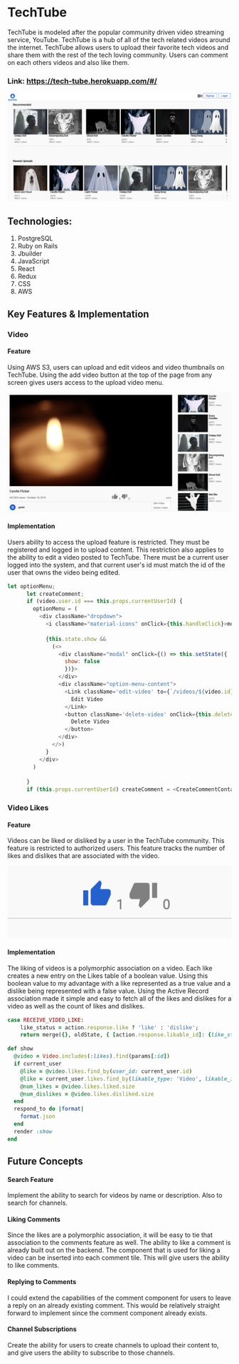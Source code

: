 <!-- # README

### todo
* errors are coming back way to long
* not sure how to redirect in the session form
* users are coming back into the state with a weird structure
  * entities:
    * users:
      * undefined:
        * user: {"id":8, "username":"dsfgsg"}
 -->


# TechTube

TechTube is modeled after the popular community driven video streaming service, YouTube. TechTube is a hub of all of the tech related videos around the internet. TechTube allows users to upload their favorite tech videos and share them with the rest of the tech loving community. Users can comment on each others videos and also like them.

### Link: https://tech-tube.herokuapp.com/#/

![index_page](./app/assets/images/index_page.png)

## Technologies:
  1. PostgreSQL
  2. Ruby on Rails
  3. Jbuilder
  4. JavaScript
  5. React
  6. Redux
  7. CSS
  8. AWS

## Key Features & Implementation
  ### Video
  #### Feature
  Using AWS S3, users can upload and edit videos and video thumbnails on TechTube. Using the add video button at the top of the page from any screen gives users access to the upload video menu.

  ![user_auth_show_page](./app/assets/images/user_auth_show_page.png)

  #### Implementation
  Users ability to access the upload feature is restricted. They must be registered and logged in to upload content. This restriction also applies to the ability to edit a video posted to TechTube. There must be a current user logged into the system, and that current user's id must match the id of the user that owns the video being edited.

  ```javaScript
  let optionMenu;
        let createComment;
        if (video.user.id === this.props.currentUserId) {
          optionMenu = (
            <div className="dropdown">
              <i className="material-icons" onClick={this.handleClick}>more_horiz</i>

              {this.state.show &&
                (<>
                  <div className="modal" onClick={() => this.setState({
                    show: false
                    })}>
                  </div>
                  <div className="option-menu-content">
                    <Link className='edit-video' to={`/videos/${video.id}/edit`}>
                      Edit Video
                    </Link>
                    <button className='delete-video' onClick={this.deleteVideo}>
                      Delete Video
                    </button>
                  </div>
                </>)
              }
            </div>
          )
          
        }
        if (this.props.currentUserId) createComment = <CreateCommentContainer videoId={ video.id } />
  ```

  ### Video Likes
  #### Feature
  Videos can be liked or disliked by a user in the TechTube community. This feature is restricted to authorized users. This feature tracks the number of likes and dislikes that are associated with the video.

  ![like_feature](./app/assets/images/like_feature.png)

  #### Implementation
  The liking of videos is a polymorphic association on a video. Each like creates a new entry on the Likes table of a boolean value. Using this boolean value to my advantage with a like represented as a true value and a dislike being represented with a false value. Using the Active Record association made it simple and easy to fetch all of the likes and dislikes for a video as well as the count of likes and dislikes.

  ```Ruby
  case RECEIVE_VIDEO_LIKE:
      like_status = action.response.like ? 'like' : 'dislike';
      return merge({}, oldState, { [action.response.likable_id]: {like_status: like_status}});
  ```

  ```Ruby
  def show
    @video = Video.includes(:likes).find(params[:id])
    if current_user 
      @like = @video.likes.find_by(user_id: current_user.id)
      @like = current_user.likes.find_by(likable_type: 'Video', likable_id: @video.id)
      @num_likes = @video.likes.liked.size
      @num_dislikes = @video.likes.disliked.size
    end
    respond_to do |format|
      format.json
    end
    render :show
  end
  ```

## Future Concepts
  #### Search Feature
  Implement the ability to search for videos by name or description. Also to search for channels.
  #### Liking Comments
  Since the likes are a polymorphic association, it will be easy to tie that association to the comments feature as well. The ability to like a comment is already built out on the backend. The component that is used for liking a video can be inserted into each comment tile. This will give users the ability to like comments.
  #### Replying to Comments
  I could extend the capabilities of the comment component for users to leave a reply on an already existing comment. This would be relatively straight forward to implement since the comment component already exists.
  #### Channel Subscriptions
  Create the ability for users to create channels to upload their content to, and give users the ability to subscribe to those channels. 
